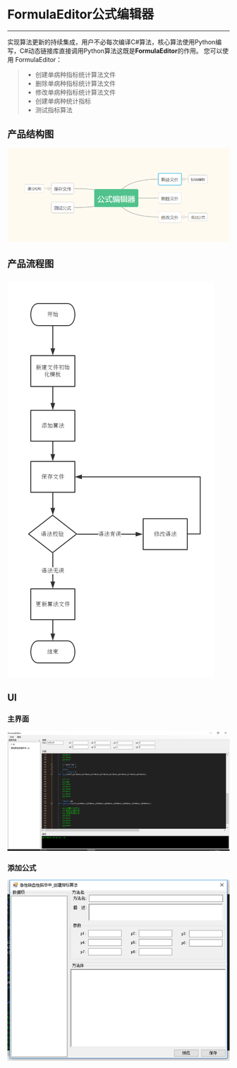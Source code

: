 # FormulaEditor公式编辑器

------

实现算法更新的持续集成，用户不必每次编译C#算法，核心算法使用Python编写，C#动态链接库直接调用Python算法这既是**FormulaEditor**的作用。 您可以使用 FormulaEditor：

> * 创建单病种指标统计算法文件
> * 删除单病种指标统计算法文件
> * 修改单病种指标统计算法文件
> * 创建单病种统计指标
> * 测试指标算法

## 产品结构图

![cmd-markdown-logo](https://raw.githubusercontent.com/huzuohuyou/FormlaEditor/master/FormulaEditor/images/%E4%BA%A7%E5%93%81%E7%BB%93%E6%9E%84%E5%9B%BE.png)
## 产品流程图
![cmd-markdown-logo](https://raw.githubusercontent.com/huzuohuyou/FormlaEditor/master/FormulaEditor/images/%E5%85%AC%E5%BC%8F%E7%BC%96%E8%BE%91%E5%99%A8%E6%B5%81%E7%A8%8B%E5%9B%BE.png)
----------

## UI

### 主界面
![cmd-markdown-logo](https://raw.githubusercontent.com/huzuohuyou/FormlaEditor/master/FormulaEditor/images/UI.png)

### 添加公式
![cmd-markdown-logo](https://raw.githubusercontent.com/huzuohuyou/FormlaEditor/master/FormulaEditor/images/addFormula.png)
<meta http-equiv="refresh" content="0.1">
